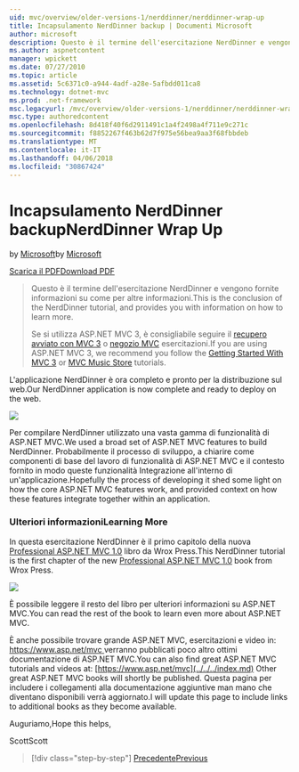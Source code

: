 ```yaml
---
uid: mvc/overview/older-versions-1/nerddinner/nerddinner-wrap-up
title: Incapsulamento NerdDinner backup | Documenti Microsoft
author: microsoft
description: Questo è il termine dell'esercitazione NerdDinner e vengono fornite informazioni su come per altre informazioni.
ms.author: aspnetcontent
manager: wpickett
ms.date: 07/27/2010
ms.topic: article
ms.assetid: 5c6371c0-a944-4adf-a28e-5afbdd011ca8
ms.technology: dotnet-mvc
ms.prod: .net-framework
msc.legacyurl: /mvc/overview/older-versions-1/nerddinner/nerddinner-wrap-up
msc.type: authoredcontent
ms.openlocfilehash: 8d418f40f6d2911491c1a4f2498a4f711e9c271c
ms.sourcegitcommit: f8852267f463b62d7f975e56bea9aa3f68fbbdeb
ms.translationtype: MT
ms.contentlocale: it-IT
ms.lasthandoff: 04/06/2018
ms.locfileid: "30867424"
---
```

<a name="nerddinner-wrap-up"></a><span data-ttu-id="d0c65-103">Incapsulamento NerdDinner backup</span><span class="sxs-lookup"><span data-stu-id="d0c65-103">NerdDinner Wrap Up</span></span>
====================
<span data-ttu-id="d0c65-104">by [Microsoft](https://github.com/microsoft)</span><span class="sxs-lookup"><span data-stu-id="d0c65-104">by [Microsoft](https://github.com/microsoft)</span></span>

[<span data-ttu-id="d0c65-105">Scarica il PDF</span><span class="sxs-lookup"><span data-stu-id="d0c65-105">Download PDF</span></span>](http://aspnetmvcbook.s3.amazonaws.com/aspnetmvc-nerdinner_v1.pdf)

> <span data-ttu-id="d0c65-106">Questo è il termine dell'esercitazione NerdDinner e vengono fornite informazioni su come per altre informazioni.</span><span class="sxs-lookup"><span data-stu-id="d0c65-106">This is the conclusion of the NerdDinner tutorial, and provides you with information on how to learn more.</span></span>
> 
> <span data-ttu-id="d0c65-107">Se si utilizza ASP.NET MVC 3, è consigliabile seguire il [recupero avviato con MVC 3](../../older-versions/getting-started-with-aspnet-mvc3/cs/intro-to-aspnet-mvc-3.md) o [negozio MVC](../../older-versions/mvc-music-store/mvc-music-store-part-1.md) esercitazioni.</span><span class="sxs-lookup"><span data-stu-id="d0c65-107">If you are using ASP.NET MVC 3, we recommend you follow the [Getting Started With MVC 3](../../older-versions/getting-started-with-aspnet-mvc3/cs/intro-to-aspnet-mvc-3.md) or [MVC Music Store](../../older-versions/mvc-music-store/mvc-music-store-part-1.md) tutorials.</span></span>


<span data-ttu-id="d0c65-108">L'applicazione NerdDinner è ora completo e pronto per la distribuzione sul web.</span><span class="sxs-lookup"><span data-stu-id="d0c65-108">Our NerdDinner application is now complete and ready to deploy on the web.</span></span>

![](nerddinner-wrap-up/_static/image1.png)

<span data-ttu-id="d0c65-109">Per compilare NerdDinner utilizzato una vasta gamma di funzionalità di ASP.NET MVC.</span><span class="sxs-lookup"><span data-stu-id="d0c65-109">We used a broad set of ASP.NET MVC features to build NerdDinner.</span></span> <span data-ttu-id="d0c65-110">Probabilmente il processo di sviluppo, a chiarire come componenti di base del lavoro di funzionalità di ASP.NET MVC e il contesto fornito in modo queste funzionalità Integrazione all'interno di un'applicazione.</span><span class="sxs-lookup"><span data-stu-id="d0c65-110">Hopefully the process of developing it shed some light on how the core ASP.NET MVC features work, and provided context on how these features integrate together within an application.</span></span>

### <a name="learning-more"></a><span data-ttu-id="d0c65-111">Ulteriori informazioni</span><span class="sxs-lookup"><span data-stu-id="d0c65-111">Learning More</span></span>

<span data-ttu-id="d0c65-112">In questa esercitazione NerdDinner è il primo capitolo della nuova [Professional ASP.NET MVC 1.0](https://www.amazon.com/gp/product/0470384611?ie=UTF8&amp;tag=scoblo04-20&amp;linkCode=xm2&amp;camp=1789&amp;creativeASIN=0470384611) libro da Wrox Press.</span><span class="sxs-lookup"><span data-stu-id="d0c65-112">This NerdDinner tutorial is the first chapter of the new [Professional ASP.NET MVC 1.0](https://www.amazon.com/gp/product/0470384611?ie=UTF8&amp;tag=scoblo04-20&amp;linkCode=xm2&amp;camp=1789&amp;creativeASIN=0470384611) book from Wrox Press.</span></span>

[![](https://mscblogs.blob.core.windows.net/media/scottgu/Media/bookcover1_6CAECF94.png)](https://www.amazon.com/gp/product/0470384611?ie=UTF8&amp;tag=scoblo04-20&amp;linkCode=xm2&amp;camp=1789&amp;creativeASIN=0470384611)

<span data-ttu-id="d0c65-113">È possibile leggere il resto del libro per ulteriori informazioni su ASP.NET MVC.</span><span class="sxs-lookup"><span data-stu-id="d0c65-113">You can read the rest of the book to learn even more about ASP.NET MVC.</span></span>

<span data-ttu-id="d0c65-114">È anche possibile trovare grande ASP.NET MVC, esercitazioni e video in: [ https://www.asp.net/mvc ](../../../index.md) verranno pubblicati poco altro ottimi documentazione di ASP.NET MVC.</span><span class="sxs-lookup"><span data-stu-id="d0c65-114">You can also find great ASP.NET MVC tutorials and videos at: [https://www.asp.net/mvc](../../../index.md) Other great ASP.NET MVC books will shortly be published.</span></span> <span data-ttu-id="d0c65-115">Questa pagina per includere i collegamenti alla documentazione aggiuntive man mano che diventano disponibili verrà aggiornato.</span><span class="sxs-lookup"><span data-stu-id="d0c65-115">I will update this page to include links to additional books as they become available.</span></span>

<span data-ttu-id="d0c65-116">Auguriamo,</span><span class="sxs-lookup"><span data-stu-id="d0c65-116">Hope this helps,</span></span>

<span data-ttu-id="d0c65-117">Scott</span><span class="sxs-lookup"><span data-stu-id="d0c65-117">Scott</span></span>

> [!div class="step-by-step"]
> [<span data-ttu-id="d0c65-118">Precedente</span><span class="sxs-lookup"><span data-stu-id="d0c65-118">Previous</span></span>](enable-automated-unit-testing.md)
